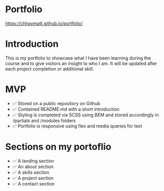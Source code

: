 # Portfolio
https://chhaymatt.github.io/portfolio/

# Introduction
This is my portfolio to showcase what I have been learning during the course and to give visitors an insight to who I am. It will be updated after each project completion or additional skill.


# MVP
- ✅ Stored on a public repository on Github
- ✅ Contained README.md with a short introduction
- ✅ Styling is completed via SCSS using BEM and stored accordingly in /partials and /modules folders
- ✅ Portfolio is responsive using flex and media queries for text 


# Sections on my portoflio
- ✅ A landing section
- ✅ An about section
- ✅ A skills section
- ✅ A project section
- ✅ A contact section
